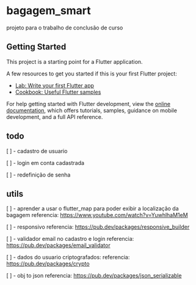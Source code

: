 # bagagem_smart

projeto para o trabalho de conclusão de curso

## Getting Started

This project is a starting point for a Flutter application.

A few resources to get you started if this is your first Flutter project:

- [Lab: Write your first Flutter app](https://docs.flutter.dev/get-started/codelab)
- [Cookbook: Useful Flutter samples](https://docs.flutter.dev/cookbook)

For help getting started with Flutter development, view the
[online documentation](https://docs.flutter.dev/), which offers tutorials,
samples, guidance on mobile development, and a full API reference.


## todo

[ ] - cadastro de usuario

[ ] - login em conta cadastrada

[ ] - redefinição de senha


## utils

[ ] - aprender a usar o flutter_map para poder exibir a localização da bagagem
referencia: https://www.youtube.com/watch?v=YuwhlhaM1eM

[ ] - responsivo
referencia: https://pub.dev/packages/responsive_builder

[ ] - validador email no cadastro e login
referencia: https://pub.dev/packages/email_validator

[ ] - dados do usuario criptografados:
referencia: https://pub.dev/packages/crypto

[ ] - obj to json
referencia: https://pub.dev/packages/json_serializable
